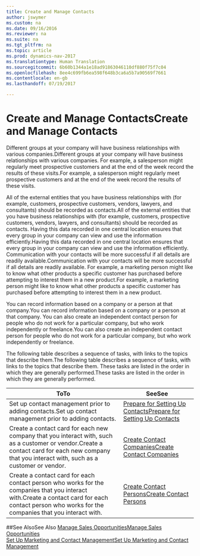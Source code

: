 ```yaml
---
title: Create and Manage Contacts
author: jswymer
ms.custom: na
ms.date: 09/16/2016
ms.reviewer: na
ms.suite: na
ms.tgt_pltfrm: na
ms.topic: article
ms.prod: dynamics-nav-2017
ms.translationtype: Human Translation
ms.sourcegitcommit: 6b60b1344a1e18ad91863046110df880f75f7c04
ms.openlocfilehash: 8ee4c699fb6ea598f648b3ca6a5b7a90569f7661
ms.contentlocale: en-gb
ms.lasthandoff: 07/19/2017

---
```

# <a name="create-and-manage-contacts"></a><span data-ttu-id="7d013-102">Create and Manage Contacts</span><span class="sxs-lookup"><span data-stu-id="7d013-102">Create and Manage Contacts</span></span>
<span data-ttu-id="7d013-103">Different groups at your company will have business relationships with various companies.</span><span class="sxs-lookup"><span data-stu-id="7d013-103">Different groups at your company will have business relationships with various companies.</span></span> <span data-ttu-id="7d013-104">For example, a salesperson might regularly meet prospective customers and at the end of the week record the results of these visits.</span><span class="sxs-lookup"><span data-stu-id="7d013-104">For example, a salesperson might regularly meet prospective customers and at the end of the week record the results of these visits.</span></span>

<span data-ttu-id="7d013-105">All of the external entities that you have business relationships with (for example, customers, prospective customers, vendors, lawyers, and consultants) should be recorded as contacts.</span><span class="sxs-lookup"><span data-stu-id="7d013-105">All of the external entities that you have business relationships with (for example, customers, prospective customers, vendors, lawyers, and consultants) should be recorded as contacts.</span></span> <span data-ttu-id="7d013-106">Having this data recorded in one central location ensures that every group in your company can view and use the information efficiently.</span><span class="sxs-lookup"><span data-stu-id="7d013-106">Having this data recorded in one central location ensures that every group in your company can view and use the information efficiently.</span></span> <span data-ttu-id="7d013-107">Communication with your contacts will be more successful if all details are readily available.</span><span class="sxs-lookup"><span data-stu-id="7d013-107">Communication with your contacts will be more successful if all details are readily available.</span></span> <span data-ttu-id="7d013-108">For example, a marketing person might like to know what other products a specific customer has purchased before attempting to interest them in a new product.</span><span class="sxs-lookup"><span data-stu-id="7d013-108">For example, a marketing person might like to know what other products a specific customer has purchased before attempting to interest them in a new product.</span></span>

<span data-ttu-id="7d013-109">You can record information based on a company or a person at that company.</span><span class="sxs-lookup"><span data-stu-id="7d013-109">You can record information based on a company or a person at that company.</span></span> <span data-ttu-id="7d013-110">You can also create an independent contact person for people who do not work for a particular company, but who work independently or freelance.</span><span class="sxs-lookup"><span data-stu-id="7d013-110">You can also create an independent contact person for people who do not work for a particular company, but who work independently or freelance.</span></span>

<span data-ttu-id="7d013-111">The following table describes a sequence of tasks, with links to the topics that describe them.</span><span class="sxs-lookup"><span data-stu-id="7d013-111">The following table describes a sequence of tasks, with links to the topics that describe them.</span></span> <span data-ttu-id="7d013-112">These tasks are listed in the order in which they are generally performed.</span><span class="sxs-lookup"><span data-stu-id="7d013-112">These tasks are listed in the order in which they are generally performed.</span></span>

|<span data-ttu-id="7d013-113">To</span><span class="sxs-lookup"><span data-stu-id="7d013-113">To</span></span> |<span data-ttu-id="7d013-114">See</span><span class="sxs-lookup"><span data-stu-id="7d013-114">See</span></span> |
|---|----|
|<span data-ttu-id="7d013-115">Set up contact management prior to adding contacts.</span><span class="sxs-lookup"><span data-stu-id="7d013-115">Set up contact management prior to adding contacts.</span></span>|[<span data-ttu-id="7d013-116">Prepare for Setting Up Contacts</span><span class="sxs-lookup"><span data-stu-id="7d013-116">Prepare for Setting Up Contacts</span></span>](marketing-setup-contacts.md)|
|<span data-ttu-id="7d013-117">Create a contact card for each new company that you interact with, such as a customer or vendor.</span><span class="sxs-lookup"><span data-stu-id="7d013-117">Create a contact card for each new company that you interact with, such as a customer or vendor.</span></span>|[<span data-ttu-id="7d013-118">Create Contact Companies</span><span class="sxs-lookup"><span data-stu-id="7d013-118">Create Contact Companies</span></span>](marketing-create-contact-companies.md)|
|<span data-ttu-id="7d013-119">Create a contact card for each contact person who works for the companies that you interact with.</span><span class="sxs-lookup"><span data-stu-id="7d013-119">Create a contact card for each contact person who works for the companies that you interact with.</span></span>|[<span data-ttu-id="7d013-120">Create Contact Persons</span><span class="sxs-lookup"><span data-stu-id="7d013-120">Create Contact Persons</span></span>](marketing-create-contact-persons.md)|

##<a name="see-also"></a><span data-ttu-id="7d013-121">See Also</span><span class="sxs-lookup"><span data-stu-id="7d013-121">See Also</span></span>
[<span data-ttu-id="7d013-122">Manage Sales Opportunities</span><span class="sxs-lookup"><span data-stu-id="7d013-122">Manage Sales Opportunities</span></span>](marketing-manage-sales-opportunities.md)  
[<span data-ttu-id="7d013-123">Set Up Marketing and Contact Management</span><span class="sxs-lookup"><span data-stu-id="7d013-123">Set Up Marketing and Contact Management</span></span>](marketing-setup-marketing.md)  

